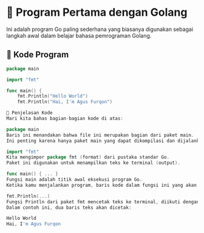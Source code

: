 # 👋 Program Pertama dengan Golang

Ini adalah program Go paling sederhana yang biasanya digunakan sebagai langkah awal dalam belajar bahasa pemrograman Golang.

## 📄 Kode Program

```go
package main

import "fmt"

func main() {
	fmt.Println("Hello World")
	fmt.Println("Hai, I'm Agus Furqon")

🧠 Penjelasan Kode
Mari kita bahas bagian-bagian kode di atas:

package main
Baris ini menandakan bahwa file ini merupakan bagian dari paket main.
Ini penting karena hanya paket main yang dapat dikompilasi dan dijalankan secara langsung di Go.

import "fmt"
Kita mengimpor package fmt (format) dari pustaka standar Go.
Paket ini digunakan untuk menampilkan teks ke terminal (output).

func main() { ... }
Fungsi main adalah titik awal eksekusi program Go.
Ketika kamu menjalankan program, baris kode dalam fungsi ini yang akan dieksekusi pertama kali.

fmt.Println(...)
Fungsi Println dari paket fmt mencetak teks ke terminal, diikuti dengan baris baru (\n).
Dalam contoh ini, dua baris teks akan dicetak:

Hello World
Hai, I'm Agus Furqon
